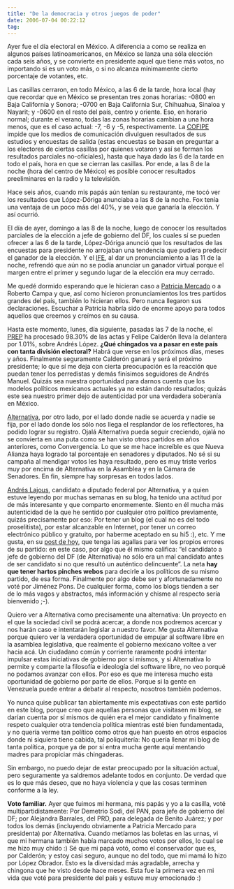 ```yaml
---
title: "De la democracia y otros juegos de poder"
date: 2006-07-04 00:22:12
tag: 
---
```

<p>Ayer fue el día electoral en México. A diferencia a como se realiza en algunos países latinoamericanos, en México se lanza una sóla elección cada seis años, y se convierte en presidente aquel que tiene más votos, no importando si es un voto más, o si no alcanza mínimamente cierto porcentaje de votantes, etc.</p>

<p>Las casillas cerraron, en todo México, a las 6 de la tarde, hora local (hay que recordar que en México se presentan tres zonas horarias: -0800&#160;en Baja California y Sonora; -0700&#160;en Baja California Sur, Chihuahua, Sinaloa y Nayarit; y -0600&#160;en el resto del país, centro y oriente. Eso, en horario normal; durante el verano, todas las zonas horarias cambian a una hora menos, que es el caso actual: -7, -6 y -5, respectivamente. La <a target="_blank" href="http://cofipe.ife.org.mx">COFIPE</a> impide que los medios de comunicación divulguen resultados de sus estudios y encuestas de salida (estas encuestas se basan en preguntar a los electores de ciertas casillas por quienes votaron y así se forman los resultados parciales no-oficiales), hasta que haya dado las 6 de la tarde en todo el país, hora en que se cierran las casillas. Por ende, a las 8 de la noche (hora del centro de México) es posible conocer resultados preeliminares en la radio y la televisión.</p>

<p>Hace seis años, cuando mis papás aún tenían su restaurante, me tocó ver los resultados que López-Dóriga anunciaba a las 8 de la noche. Fox tenía una ventaja de un poco más del 40%, y se veía que ganaría la elección. Y así ocurrió.</p>

<p>El día de ayer, domingo a las 8 de la noche, luego de conocer los resultados parciales de la elección a jefe de gobierno del DF, los cuales sí se pueden ofrecer a las 6 de la tarde, López-Dóriga anunció que los resultados de las encuestas para presidente no arrojaban una tendencia que pudiera predecir el ganador de la elección. Y el <a target="_blank" href="http://www.ife.org.mx">IFE</a>, al dar un pronunciamiento a las 11 de la noche, refrendó que aún no se podía anunciar un ganador virtual porque el margen entre el primer y segundo lugar de la elección era muy cerrado.</p>

<p>Me quedé dormido esperando que le hicieran caso a <a target="_blank" href="http://www.patriciamercado.org.mx">Patricia Mercado</a> o a Roberto Campa y que, así como hicieron pronunciamientos los tres partidos grandes del país, también lo hicieran ellos. Pero nunca llegaron sus declaraciones. Escuchar a Patricia habría sido de enorme apoyo para todos aquellos que creemos y creímos en su causa.</p>

<p>Hasta este momento, lunes, día siguiente, pasadas las 7 de la noche, el <a target="_blank" href="http://www.ife.org.mx/prep2006/">PREP</a> ha procesado 98.30% de las actas y Felipe Calderón lleva la delantera por 1.01%, sobre Andrés López. <strong>¿Qué chingados va a pasar en este país con tanta división electoral?</strong> Habrá que verse en los próximos días, meses y años. Finalmente seguramente Calderón ganará y será el próximo presidente; lo que sí me deja con cierta preocupación es la reacción que puedan tener los perredistas y demás finísimos seguidores de Andrés Manuel. Quizás sea nuestra oportunidad para darnos cuenta que los modelos políticos mexicanos actuales ya no están dando resultados; quizás este sea nuestro primer dejo de autenticidad por una verdadera soberanía en México.<a target="_blank" href="http://www.alternativa.org.mx"> </a></p>

<p><a target="_blank" href="http://www.alternativa.org.mx">Alternativa</a>, por otro lado, por el lado donde nadie se acuerda y nadie se fija, por el lado donde los sólo nos llega el resplandor de los reflectores, ha podido lograr su registro. Ojalá Alternativa pueda seguir creciendo, ojalá no se convierta en una puta como se han visto otros partidos en años anteriores, como Convergencia. Lo que se me hace increíble es que Nueva Alianza haya logrado tal porcentaje en senadores y diputados. No sé si su campaña al mendigar votos les haya resultado, pero es muy triste verlos muy por encima de Alternativa en la Asamblea y en la Cámara de Senadores. En fin, siempre hay sorpresas en todos lados.</p>

<p><a target="_blank" href="http://andreslajous.blogs.com/">Andrés Lajous</a>, candidato a diputado federal por Alternativa, y a quien estuve leyendo por muchas semanas en su blog, ha tenido una actitud por de más interesante y que comparto enormemente. Siento en él mucha más autenticidad de la que he sentido por cualquier otro político previamente, quizás precisamente por eso: Por tener un blog (el cual no es del todo proselitista), por estar alcanzable en Internet, por tener un correo electrónico público y gratuito, por haberme aceptado en su hi5 :), etc. Y me gusta, en su <a target="_blank" href="http://andreslajous.blogs.com/alternativa_joven/2006/07/soy_fan_de_la_d.html">post de hoy</a>, que tenga las agallas para ver los propios errores de su partido: en este caso, por algo que él mismo califica: &#8220;el candidato a jefe de gobierno del DF (de Alternativa) no sólo era un mal candidato antes de ser candidato si no que resultó un auténtico delincuente&#8221;. La neta <strong>hay que tener hartos pinches webos</strong> para decirle a los políticos de su mismo partido, de esa forma. Finalmente por algo debe ser y afortunadamente no voté por Jiménez Pons. De cualquier forma, como los blogs tienden a ser de lo más vagos y abstractos, más información y chisme al respecto sería bienvenido ;-).</p>

<p>Quiero ver a Alternativa como precisamente una alternativa: Un proyecto en el que la sociedad civil se podrá acercar, a donde nos podremos acercar y nos harán caso e intentarán legislar a nuestro favor. Me gusta Alternativa porque quiero ver la verdadera oportunidad de empujar al software libre en la asamblea legislativa, que realmente el gobierno mexicano voltee a ver hacia acá. Un ciudadano común y corriente raramente podrá intentar impulsar estas iniciativas de gobierno por sí mismos, y si Alternativa lo permite y comparte la filosofía e ideología del software libre, no veo porqué no podamos avanzar con ellos. Por eso es que me interesa mucho esta oportunidad de gobierno por parte de ellos. Porque si la gente en Venezuela puede entrar a debatir al respecto, nosotros también podemos.</p>

<p>Yo nunca quise publicar tan abiertamente mis expectativas con este partido en este blog, porque creo que aquellas personas que visitasen mi blog, se darían cuenta por sí mismos de quién era el mejor candidato y finalmente respeto cualquier otra tendencia política mientras esté bien fundamentada, y no quería verme tan político como otros que han puesto en otros espacios donde ni siquiera tiene cabida, tal poliquitería: No quería llenar mi blog de tanta política, porque ya de por sí entra mucha gente aquí mentando madres para propiciar más chingaderas.</p>

<p>Sin embargo, no puedo dejar de estar preocupado por la situación actual, pero seguramente ya saldremos adelante todos en conjunto. De verdad que es lo que más deseo, que no haya violencia y que las cosas terminen conforme a la ley.</p>

<p><strong>Voto familiar.</strong> Ayer que fuimos mi hermana, mis papás y yo a la casilla, voté multipartidistamente: Por Demetrio Sodi, del PAN, para jefe de gobierno del DF; por Alejandra Barrales, del PRD, para delegada de Benito Juárez; y por todos los demás (incluyendo obviamente a Patricia Mercado para presidenta) por Alternativa. Cuando metíamos las boletas en las urnas, vi que mi hermana también había marcado muchos votos por ellos, lo cual se me hizo muy chido :) Sé que mi papá votó, como el conservador que es, por Calderón; y estoy casi seguro, aunque no del todo, que mi mamá lo hizo por López Obrador. Esto es la diversidad más agradable, arrecha y chingona que he visto desde hace meses. Esta fue la primera vez en mi vida que voté para presidente del país y estuve muy emocionado :)</p>
